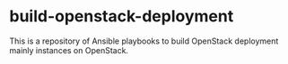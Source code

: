 # build-openstack-deployment
This is a repository of Ansible playbooks to build OpenStack deployment mainly instances on OpenStack.
